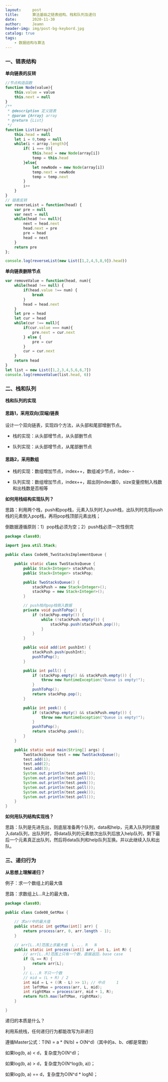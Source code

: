 ```yaml
---
layout:     post
title:      算法基础之链表结构、栈和队列及递归
date:       2020-11-30
author:     Jeamn
header-img: img/post-bg-keybord.jpg
catalog: true
tags:
    - 数据结构与算法
---
```


### 一、链表结构

**单向链表的反转**

```js
//节点构造函数
function Node(value){
    this.value = value
    this.next = null
}
/**
 * @description 定义链表
 * @param {Array} array
 * @return {List} 
 */
function List(array){
    this.head = null
    let i = 0,temp = null
    while(i < array.length){
        if( i === 0){
            this.head = new Node(array[i])
            temp = this.head
        }else{
            let newNode = new Node(array[i])
            temp.next = newNode
            temp = temp.next
        }
        i++
    }
}
// 链表反转
var reverseList = function(head) {
    var pre = null
    var next = null
    while(head !== null){
        next = head.next
        head.next = pre
        pre = head
        head = next
    }
    return pre
};

console.log(reverseList(new List([1,2,4,5,8,9]).head))
```

**单向链表删除节点**

```js
var removeValue = function(head, num){
    while(head !== null) {
        if(head.value !== num) {
            break
        }
        head = head.next
    }
    let pre = head
    let cur = head
    while(cur !== null){
        if(cur.value === num){
            pre.next = cur.next
        } else {
            pre = cur
        }
        cur = cur.next
    }
    return head
}
let list = new List([1,2,3,4,5,6,6,7])
console.log(removeValue(list.head, 6))
```

### 二、栈和队列

**栈和队列的实现**

#### 思路1，采用双向(双端)链表
设计一个双向链表，实现四个方法，从头部和尾部增删节点。

- 栈的实现：从头部增节点，从头部删节点

- 队列实现：从头部增节点，从尾部删节点

#### 思路2，采用数组

- 栈的实现：数组增加节点，index++，数组减少节点，index- -

- 队列实现：数组增加节点，index++，超出则index置0，size变量控制入栈数和出栈数是否相等

**如何用栈结构实现队列？**

思路：利用两个栈，push和pop栈，元素入队列时入push栈，出队列时先将push栈的元素倒入pop栈，再将pop栈顶部元素出栈；

倒数据遵循原则：1）pop栈必须为空；2）push栈必须一次性倒完

```java
package class03;

import java.util.Stack;

public class Code06_TwoStacksImplementQueue {

	public static class TwoStacksQueue {
		public Stack<Integer> stackPush;
		public Stack<Integer> stackPop;

		public TwoStacksQueue() {
			stackPush = new Stack<Integer>();
			stackPop = new Stack<Integer>();
		}

		// push栈向pop栈倒入数据
		private void pushToPop() {
			if (stackPop.empty()) {
				while (!stackPush.empty()) {
					stackPop.push(stackPush.pop());
				}
			}
		}

		public void add(int pushInt) {
			stackPush.push(pushInt);
			pushToPop();
		}

		public int poll() {
			if (stackPop.empty() && stackPush.empty()) {
				throw new RuntimeException("Queue is empty!");
			}
			pushToPop();
			return stackPop.pop();
		}

		public int peek() {
			if (stackPop.empty() && stackPush.empty()) {
				throw new RuntimeException("Queue is empty!");
			}
			pushToPop();
			return stackPop.peek();
		}
	}

	public static void main(String[] args) {
		TwoStacksQueue test = new TwoStacksQueue();
		test.add(1);
		test.add(2);
		test.add(3);
		System.out.println(test.peek());
		System.out.println(test.poll());
		System.out.println(test.peek());
		System.out.println(test.poll());
		System.out.println(test.peek());
		System.out.println(test.poll());
	}
}
```

**如何用队列结构实现栈？**

思路：队列是先进先出，则底层准备两个队列，data和help，元素入队列时直接入data队列，出队列时，将data队列的元素依次出队列后放入help队列，剩下最后一个元素真正出队列，然后将data队列和help队列互换。并以此继续入队和出队。

### 三、递归行为

**从思想上理解递归？**

例子：求一个数组上的最大值

思路：求数组上L...R上的最大值，

```java
package class03;

public class Code08_GetMax {

	// 求arr中的最大值
	public static int getMax(int[] arr) {
		return process(arr, 0, arr.length - 1);
	}

	// arr[L..R]范围上求最大值  L ... R   N
	public static int process(int[] arr, int L, int R) {
		// arr[L..R]范围上只有一个数，直接返回，base case
		if (L == R) { 
			return arr[L];
		}
		// L...R 不只一个数
		// mid = (L + R) / 2
		int mid = L + ((R - L) >> 1); // 中点   	1
		int leftMax = process(arr, L, mid);
		int rightMax = process(arr, mid + 1, R);
		return Math.max(leftMax, rightMax);
	}

}
```

递归的本质是什么？

利用系统栈，任何递归行为都能改写为非递归

遵循Master公式：T(N) = a * (N/b) + O(N^d)（其中的a、b、d都是常数）

如果log(b, a) < d，复杂度为O(N^d)；

如果log(b, a) > d，复杂度为O(N^log(b, a))；

如果log(b, a) == d，复杂度为O(N^d * logN)；
